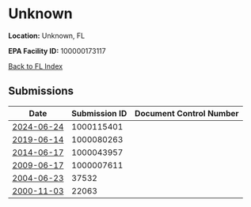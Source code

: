 # Unknown

**Location:** Unknown, FL

**EPA Facility ID:** 100000173117

[Back to FL Index](../../index.md)

## Submissions

| Date | Submission ID | Document Control Number |
|------|--------------|-------------------------|
| [2024-06-24](submissions/1000115401.md) | 1000115401 |  |
| [2019-06-14](submissions/1000080263.md) | 1000080263 |  |
| [2014-06-17](submissions/1000043957.md) | 1000043957 |  |
| [2009-06-17](submissions/1000007611.md) | 1000007611 |  |
| [2004-06-23](submissions/37532.md) | 37532 |  |
| [2000-11-03](submissions/22063.md) | 22063 |  |
